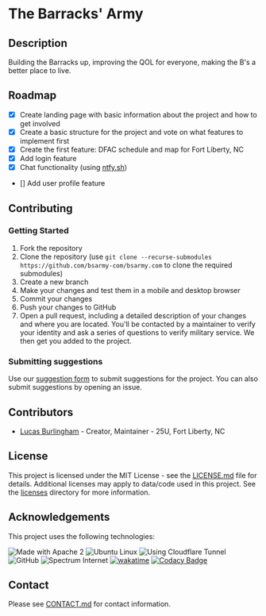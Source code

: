 # The Barracks' Army

## Description

Building the Barracks up, improving the QOL for everyone, making the B's a better place to live.

## Roadmap

- [x] Create landing page with basic information about the project and how to get involved
- [x] Create a basic structure for the project and vote on what features to implement first
- [x] Create the first feature: DFAC schedule and map for Fort Liberty, NC
- [x] Add login feature
- [x] Chat functionality (using [ntfy.sh](https://ntfy.sh))
- [] Add user profile feature

## Contributing

### Getting Started

1. Fork the repository
2. Clone the repository (use `git clone --recurse-submodules https://github.com/bsarmy-com/bsarmy.com` to clone the required submodules)
3. Create a new branch
4. Make your changes and test them in a mobile and desktop browser
5. Commit your changes
6. Push your changes to GitHub
7. Open a pull request, including a detailed description of your changes and where you are located. You'll be contacted by a maintainer to verify your identity and ask a series of questions to verify military service. We then get you added to the project.

### Submitting suggestions

Use our [suggestion form](https://forms.gle/F9c7CEvEkwV6TbZNA) to submit suggestions for the project. You can also submit suggestions by opening an issue.

## Contributors

- [Lucas Burlingham](https://github.com/bsarmy-com) - Creator, Maintainer - 25U, Fort Liberty, NC

## License

This project is licensed under the MIT License - see the [LICENSE.md](.github/LICENSE.md) file for details. Additional licenses may apply to data/code used in this project. See the [licenses](licenses/) directory for more information.

## Acknowledgements

This project uses the following technologies:

![Made with Apache 2](https://img.shields.io/badge/Made_With-Apache_2-blue?style=for-the-badge)
![Ubuntu Linux](https://img.shields.io/badge/Linux-_?style=for-the-badge&logo=ubuntu&label=Ubuntu&labelColor=gray&color=gray)
![Using Cloudflare Tunnel](https://img.shields.io/badge/Tunnels-_?style=for-the-badge&logo=cloudflare&label=Cloudflare&labelColor=gray&color=gray)
![GitHub](https://img.shields.io/badge/GIT-_?style=for-the-badge&logo=github&label=Github&labelColor=gray&color=gray)
![Spectrum Internet](https://img.shields.io/badge/Internet-_?style=for-the-badge&logo=Spectrum&logoColor=blue&label=Spectrum&labelColor=gray&color=gray)
[![wakatime](https://wakatime.com/badge/user/7e1905d0-e3a0-4cd1-8818-1f7978dac4fb/project/453cd693-0937-4e35-bfef-4835104f677a.svg?style=for-the-badge)](https://wakatime.com/badge/user/7e1905d0-e3a0-4cd1-8818-1f7978dac4fb/project/453cd693-0937-4e35-bfef-4835104f677a)
[![Codacy Badge](https://app.codacy.com/project/badge/Grade/74ba8dce8f3247d79799db9116682f90)](https://app.codacy.com/gh/bsarmy-com/bsarmy.com/dashboard?utm_source=gh&utm_medium=referral&utm_content=&utm_campaign=Badge_grade)


## Contact

Please see [CONTACT.md](.github/CONTACT.md) for contact information.
